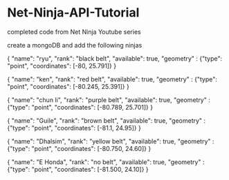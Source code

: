 # Net-Ninja-API-Tutorial
completed code from Net Ninja Youtube series

create a mongoDB and add the following ninjas

{
  "name": "ryu",
  "rank": "black belt",
  "available": true,
  "geometry" : {"type": "point", "coordinates": [-80, 25.791]}
}

{
  "name": "ken",
  "rank": "red belt",
  "available": true,
  "geometry" : {"type": "point", "coordinates": [-80.245, 25.391]}
}

{
  "name": "chun li",
  "rank": "purple belt",
  "available": true,
  "geometry" : {"type": "point", "coordinates": [-80.789, 25.701]}
}

{
  "name": "Guile",
  "rank": "brown belt",
  "available": true,
  "geometry" : {"type": "point", "coordinates": [-81.1, 24.95]}
}

{
  "name": "Dhalsim",
  "rank": "yellow belt",
  "available": true,
  "geometry" : {"type": "point", "coordinates": [-80.750, 24.60]}
}

{
  "name": "E Honda",
  "rank": "no belt",
  "available": true,
  "geometry" : {"type": "point", "coordinates": [-81.500, 24.10]}
}﻿
